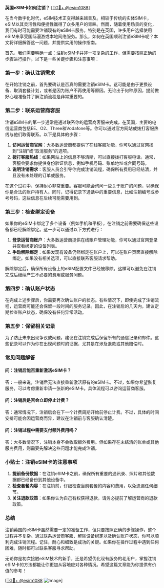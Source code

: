 **英国eSIM卡如何注销？** [[TG💪+ @esim1088](https://t.me/s/esim1088)]

在当今数字化时代，eSIM技术正变得越来越普及。相较于传统的实体SIM卡，eSIM以其灵活性和便捷性赢得了众多用户的青睐。然而，随着使用场景的变化，我们有时可能需要注销现有的eSIM卡服务。特别是在英国，许多用户选择使用eSIM来享受国际漫游或本地网络服务。那么，如何在英国顺利注销eSIM卡呢？本文将详细解答这一问题，并提供实用的操作指南。

首先，我们需要明确一点：注销eSIM卡并非一项复杂的工作，但需要按照正确的步骤进行操作。以下是一些关键步骤和注意事项：

### **第一步：确认注销需求**
在开始注销之前，首先要确认是否真的需要注销eSIM卡。这可能是由于更换设备、取消套餐计划，或者是因为账户不再使用等原因。无论出于何种原因，提前做好心理准备并了解注销流程是非常重要的。

### **第二步：联系运营商客服**
注销eSIM卡的第一步通常是通过联系你的运营商客服来完成。在英国，主要的电信运营商包括EE、O2、Three和Vodafone等。你可以通过官方网站或拨打客服热线与他们取得联系。以下是具体的步骤：

1. **访问运营商官网**：大多数运营商都提供了在线客服功能，你可以通过官网找到“注销”或“取消服务”的选项。
2. **拨打客服热线**：如果网站上的信息不够清晰，可以直接拨打客服电话。通常，客服会要求你提供身份验证信息，例如手机号码、账单地址或合同号码。
3. **说明注销需求**：客服人员会引导你完成注销流程，确保所有费用已经结清，并且没有未处理的订单或服务。

在这个过程中，保持耐心非常重要。客服可能会询问一些关于账户的问题，以确保你是合法的账户持有人。同时，记得记录下通话中的重要信息，比如注销编号或参考号码，这些信息在后续可能需要用到。

### **第三步：检查绑定设备**
如果你的eSIM卡绑定了多个设备（例如手机和平板），在注销之前需要确保这些设备都已经解除绑定。这一步可以通过以下方式进行：

1. **登录运营商账户**：大多数运营商提供在线账户管理功能，你可以通过官网登录并查看绑定的设备列表。
2. **手动解除绑定**：如果发现有设备仍然绑定在账户上，可以在账户页面直接解除绑定。如果没有相关选项，可以直接联系客服请求帮助。

解除绑定后，确保所有设备上的eSIM配置文件已经被移除。这样可以避免在注销完成后继续产生不必要的费用或服务问题。

### **第四步：确认账户状态**
在完成上述步骤后，你需要再次确认账户的状态。有些情况下，即使完成了注销流程，运营商可能还会保留一段时间的服务记录。因此，在注销后的几天内，建议定期检查账户状态，确保没有任何异常活动。

### **第五步：保留相关记录**
为了防止未来出现争议或问题，建议在注销完成后保留所有的通信记录和邮件。这些记录可以作为你在出现问题时的证据，尤其是在涉及退款或其他赔偿时。

### **常见问题解答**

#### **问：注销后能否重新激活eSIM卡？**
答：一般来说，注销后无法直接重新激活原有的eSIM卡。不过，如果你希望恢复服务，可以考虑重新申请一张新的eSIM卡。具体流程可以咨询运营商客服。

#### **问：注销后是否会立即停止计费？**
答：通常情况下，注销后会在下一个计费周期开始前停止计费。不过，具体的时间安排可能会因运营商而异，建议在注销前与客服确认清楚。

#### **问：注销过程中需要支付额外费用吗？**
答：大多数情况下，注销本身不会收取额外费用。但如果存在未结清的账单或其他服务费用，则需要先解决这些问题才能完成注销。

### **小贴士：注销eSIM卡的注意事项**
1. **提前备份数据**：在注销eSIM卡之前，确保所有重要的通讯录、照片和其他数据都已经备份到其他设备中。
2. **检查套餐内容**：在注销前，仔细检查当前套餐的内容和费用，以免遗漏任何细节。
3. **关注退款政策**：如果你认为自己有权获得退款，请务必提前了解运营商的退款政策。

### **总结**
注销英国的eSIM卡虽然需要一定的准备工作，但只要按照正确的步骤操作，整个过程并不复杂。通过联系运营商客服、解除设备绑定以及确认账户状态，你可以顺利完成注销流程。记住，耐心和细致是成功的关键。如果你在操作过程中遇到任何困难，随时都可以联系客服寻求帮助。

无论你是初次接触eSIM技术的新手，还是希望优化现有服务的老用户，掌握注销eSIM卡的方法都能让你更加从容地应对各种情况。希望这篇文章能为你提供有价值的参考！

[[TG💪+ @esim1088](https://t.me/s/esim1088) ![Image](https://i.postimg.cc/4NQfJmqS/Snipaste-2025-05-13-00-14-12.png)]